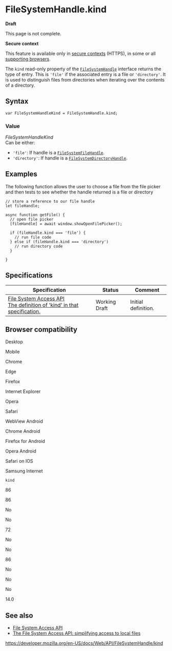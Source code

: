 # FileSystemHandle.kind

**Draft**

This page is not complete.

**Secure context**

This feature is available only in [secure contexts](https://developer.mozilla.org/en-US/docs/Web/Security/Secure_Contexts) (HTTPS), in some or all [supporting browsers](#browser_compatibility).

The `kind` read-only property of the [`FileSystemHandle`](../filesystemhandle) interface returns the type of entry. This is `'file'` if the associated entry is a file or `'directory'`. It is used to distinguish files from directories when iterating over the contents of a directory.

## Syntax

    var FileSystemHandleKind = FileSystemHandle.kind;

### Value

_FileSystemHandleKind_  
Can be either:

- `'file'`: If handle is a [`FileSystemFileHandle`](../filesystemfilehandle).
- `'directory'`: If handle is a [`FileSystemDirectoryHandle`](../filesystemdirectoryhandle).

## Examples

The following function allows the user to choose a file from the file picker and then tests to see whether the handle returned is a file or directory

    // store a reference to our file handle
    let fileHandle;

    async function getFile() {
      // open file picker
      [fileHandle] = await window.showOpenFilePicker();

      if (fileHandle.kind === 'file') {
        // run file code
      } else if (fileHandle.kind === 'directory')
        // run directory code
      }

    }

## Specifications

<table><thead><tr class="header"><th>Specification</th><th>Status</th><th>Comment</th></tr></thead><tbody><tr class="odd"><td><a href="https://wicg.github.io/file-system-access/#dom-filesystemhandle-kind">File System Access API<br />
<span class="small">The definition of 'kind' in that specification.</span></a></td><td><span class="spec-wd">Working Draft</span></td><td>Initial definition.</td></tr></tbody></table>

## Browser compatibility

Desktop

Mobile

Chrome

Edge

Firefox

Internet Explorer

Opera

Safari

WebView Android

Chrome Android

Firefox for Android

Opera Android

Safari on IOS

Samsung Internet

`kind`

86

86

No

No

72

No

No

86

No

No

No

14.0

## See also

- [File System Access API](../file_system_access_api)
- [The File System Access API: simplifying access to local files](https://web.dev/file-system-access/)

<a href="https://developer.mozilla.org/en-US/docs/Web/API/FileSystemHandle/kind" class="_attribution-link">https://developer.mozilla.org/en-US/docs/Web/API/FileSystemHandle/kind</a>
